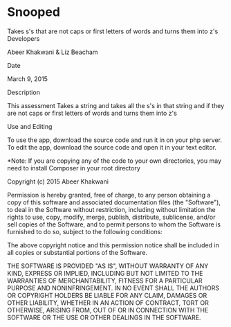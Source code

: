 # Snooped

Takes s's that are not caps or first letters of words and turns them into z's
Developers

Abeer Khakwani & Liz Beacham 

Date

March 9, 2015

Description

This assessment Takes a string and takes all the  s's in that string and if they  are not caps or first letters of words and turns them into z's

Use and Editing

To use the app, download the source code and run it in on your php server. To edit the app, download the source code and open it in your text editor.

*Note: If you are copying any of the code to your own directories, you may need to install Composer in your root directory



Copyright (c) 2015 Abeer Khakwani

Permission is hereby granted, free of charge, to any person obtaining a copy of this software and associated documentation files (the "Software"), to deal in the Software without restriction, including without limitation the rights to use, copy, modify, merge, publish, distribute, sublicense, and/or sell copies of the Software, and to permit persons to whom the Software is furnished to do so, subject to the following conditions:

The above copyright notice and this permission notice shall be included in all copies or substantial portions of the Software.

THE SOFTWARE IS PROVIDED "AS IS", WITHOUT WARRANTY OF ANY KIND, EXPRESS OR IMPLIED, INCLUDING BUT NOT LIMITED TO THE WARRANTIES OF MERCHANTABILITY, FITNESS FOR A PARTICULAR PURPOSE AND NONINFRINGEMENT. IN NO EVENT SHALL THE AUTHORS OR COPYRIGHT HOLDERS BE LIABLE FOR ANY CLAIM, DAMAGES OR OTHER LIABILITY, WHETHER IN AN ACTION OF CONTRACT, TORT OR OTHERWISE, ARISING FROM, OUT OF OR IN CONNECTION WITH THE SOFTWARE OR THE USE OR OTHER DEALINGS IN THE SOFTWARE.
